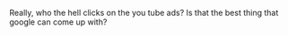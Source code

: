 <!--
id: 166488739
link: http://kevinisom.info/post/166488739/really-who-the-hell-clicks-on-the-you-tube-ads
slug: really-who-the-hell-clicks-on-the-you-tube-ads
date: Thu Aug 20 2009 01:27:28 GMT+1200 (NZST)
raw: {"blog_name":"kevinisom","id":166488739,"post_url":"http://kevinisom.info/post/166488739/really-who-the-hell-clicks-on-the-you-tube-ads","slug":"really-who-the-hell-clicks-on-the-you-tube-ads","type":"text","date":"2009-08-19 13:27:28 GMT","timestamp":1250688448,"state":"published","format":"html","reblog_key":"Mb5kE1wL","tags":[],"short_url":"http://tmblr.co/Zw68Yy9x6gZ","highlighted":[],"feed_item":"http://twitter.com/kev_nz/statuses/3402150158","from_feed_id":"650289","note_count":0,"title":null,"body":"<p>Really, who the hell clicks on the you tube ads? Is that the best thing that google can come up with?</p>"}
publish: 2009-08-020
tags: 
title: null
-->


Really, who the hell clicks on the you tube ads? Is that the best thing
that google can come up with?


